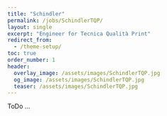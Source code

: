 ```yaml
---
title: "Schindler"
permalink: /jobs/SchindlerTQP/
layout: single
excerpt: "Engineer for Tecnica Qualità Print"
redirect_from:
  - /theme-setup/
toc: true
order_number: 1
header:
  overlay_image: /assets/images/SchindlerTQP.jpg
  og_image: /assets/images/SchindlerTQP.jpg
  teaser: /assets/images/SchindlerTQP.jpg
---
```


ToDo ...